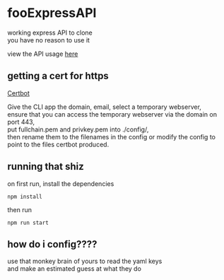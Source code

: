 # fooExpressAPI
working express API to clone\
you have no reason to use it

view the API usage [here](https://github.com/ZombieBrine13092/fooExpressAPI/blob/main/api.md)

## getting a cert for https
[Certbot](https://certbot.eff.org/)

Give the CLI app the domain, email, select a temporary webserver,\
ensure that you can access the temporary webserver via the domain on port 443,\
put fullchain.pem and privkey.pem into ./config/,\
then rename them to the filenames in the config or modify the config to point to the files certbot produced.

## running that shiz
on first run, install the dependencies
```
npm install
```
then run
```
npm run start
```

## how do i config????
use that monkey brain of yours to read the yaml keys\
and make an estimated guess at what they do
